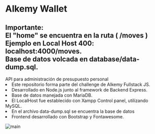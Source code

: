 # Alkemy Wallet
<h2> Importante: <br> El "home" se encuentra en la ruta ( /moves ) <br>
Ejemplo en Local Host 400: localhost:4000/moves.  <br>
Base de datos volcada en database/data-dump.sql. </h2>

<div> API para administración de presupuesto personal
  <li> Este repositorio forma parte del challenge de Alkemy Fullstack JS. </li>
  <li> Desarrollado en Node.js junto al framework de Backend Express. </li>
  <li> Base de datos manejada con MariaDB. </li>
  <li> El LocalHost fue establecido con Xampp Control panel, utilizando MySQL. </li>
  <li> En el archivo data-dump.sql se encuentra la base de datos</li>
  <li> Frontend desarrollado con Bootstrap y Fontawesome. </li>
 </div>
 
![main](https://user-images.githubusercontent.com/91494874/155935157-7cdbca72-d240-457c-a9cb-f271430e7e4e.jpg)

